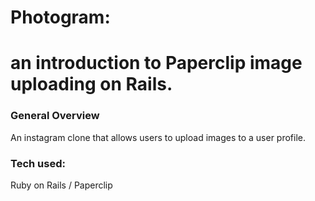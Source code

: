 # Photogram:

# an introduction to Paperclip image uploading on Rails.

### General Overview

  An instagram clone that allows users to upload images to a user profile.


### Tech used:

  Ruby on Rails / Paperclip
